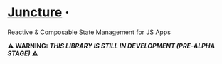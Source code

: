 # [Juncture](https://codecarvings.com) &middot;

Reactive & Composable State Management for JS Apps

**:warning: WARNING: _THIS LIBRARY IS STILL IN DEVELOPMENT (PRE-ALPHA STAGE)_ :warning:**